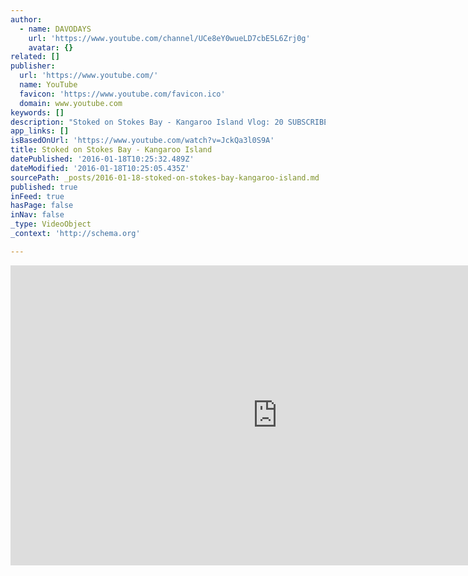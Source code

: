 ```yaml
---
author:
  - name: DAVODAYS
    url: 'https://www.youtube.com/channel/UCe8eY0wueLD7cbE5L6Zrj0g'
    avatar: {}
related: []
publisher:
  url: 'https://www.youtube.com/'
  name: YouTube
  favicon: 'https://www.youtube.com/favicon.ico'
  domain: www.youtube.com
keywords: []
description: "Stoked on Stokes Bay - Kangaroo Island Vlog: 20 SUBSCRIBE: https://www.youtube.com/channel/UCe8e... INSTAGRAM: https://instagram.com/dcfotofilm/ FACEBOOK: https://www.facebook.com/dcfotofilm TWITTER: https://twitter.com/dcfotofilm Stokes bay is one of Kangaroo Island's best kept secrets. This beach is seriously awesome, once we arrived we discovered that you had to hike through the narrow trail amongst the massive rocks to get access to the beach."
app_links: []
isBasedOnUrl: 'https://www.youtube.com/watch?v=JckQa3l0S9A'
title: Stoked on Stokes Bay - Kangaroo Island
datePublished: '2016-01-18T10:25:32.489Z'
dateModified: '2016-01-18T10:25:05.435Z'
sourcePath: _posts/2016-01-18-stoked-on-stokes-bay-kangaroo-island.md
published: true
inFeed: true
hasPage: false
inNav: false
_type: VideoObject
_context: 'http://schema.org'

---
```

<iframe src="https://cdn.embedly.com/widgets/media.html?src=https%3A%2F%2Fwww.youtube.com%2Fembed%2FJckQa3l0S9A%3Ffeature%3Doembed&amp;url=https%3A%2F%2Fwww.youtube.com%2Fwatch%3Fv%3DJckQa3l0S9A&amp;image=https%3A%2F%2Fi.ytimg.com%2Fvi%2FJckQa3l0S9A%2Fhqdefault.jpg&amp;key=b7d04c9b404c499eba89ee7072e1c4f7&amp;type=text%2Fhtml&amp;schema=youtube" width="854" height="480" scrolling="no" frameborder="0" allowfullscreen="allowfullscreen" style=""></iframe>